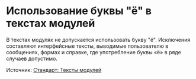 # Использование буквы "ё" в текстах модулей

В текстах модулях не допускается использовать букву "ё".
Исключения составляют интерфейсные тексты, выводимые пользователю в сообщениях, формах и справке, где употребление буквы «ё» в ряде случаев допустимо.

Источник: [Стандарт: Тексты модулей](https://its.1c.ru/db/v8std#content:2149184105:hdoc)
